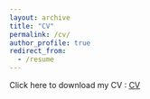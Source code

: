 ```yaml
---
layout: archive
title: "CV"
permalink: /cv/
author_profile: true
redirect_from:
  - /resume
---
```


Click here to download my CV : 
<a href="https://adrien-berard.github.io/website.github.io/files/Academic_CV_Adrien_Berard-2024.pdf" target="_blank">CV</a>

